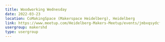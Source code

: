 ```yaml
---
title: Woodworking Wednesday
date: 2022-03-23
location: CoMakingSpace (Makerspace Heidelberg), Heidelberg
link: https://www.meetup.com/Heidelberg-Makers-Meetup/events/jmbxqsydcfbfc/
usergroup: makershd
type: usergroup
---
```

